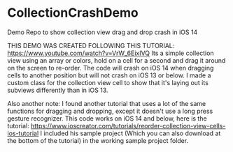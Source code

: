 # CollectionCrashDemo
Demo Repo to show collection view drag and drop crash in iOS 14

THIS DEMO WAS CREATED FOLLOWING THIS TUTORIAL: https://www.youtube.com/watch?v=VrW_6EixIVQ
Its a simple collection view using an array or colors, hold on a cell for a second and drag it around on the screen to re-order.
The code will crash on iOS 14 when dragging cells to another position but will not crash on iOS 13 or below.
I made a custom class for the collection view cell to show that it's laying out its subviews differently than in iOS 13.

Also another note: I found another tutorial that uses a lot of the same functions for dragging and dropping, except it doesn't use a long press gesture recognizer. This code works on iOS 14 and below, here is the tutorial: https://www.ioscreator.com/tutorials/reorder-collection-view-cells-ios-tutorial
I included his sample project (Which you can also download at the bottom of the tutorial) in the working sample project folder.
